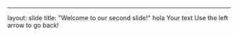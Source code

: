 ---
layout: slide
title: "Welcome to our second slide!"
hola
Your text
Use the left arrow to go back!
